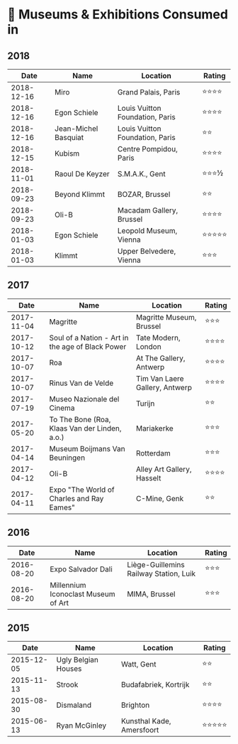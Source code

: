 # 🌊 Museums & Exhibitions Consumed in 

## 2018

| Date | Name | Location | Rating |
| --- | --- | --- | --- |
| 2018-12-16 | Miro | Grand Palais, Paris | ⭐️⭐️⭐️⭐️ |
| 2018-12-16 | Egon Schiele | Louis Vuitton Foundation, Paris | ⭐️⭐️⭐️⭐️ |
| 2018-12-16 | Jean-Michel Basquiat | Louis Vuitton Foundation, Paris | ⭐️⭐️ |
| 2018-12-15 | Kubism | Centre Pompidou, Paris | ⭐️⭐️⭐️⭐️ |
| 2018-11-01 | Raoul De Keyzer | S.M.A.K., Gent | ⭐️⭐️⭐️½ |
| 2018-09-23 | Beyond Klimmt | BOZAR, Brussel | ⭐️⭐️ |
| 2018-09-23 | Oli-B | Macadam Gallery, Brussel | ⭐️⭐️⭐️⭐️ |
| 2018-01-03 | Egon Schiele | Leopold Museum, Vienna | ⭐️⭐️⭐️⭐️⭐️ |
| 2018-01-03 | Klimmt | Upper Belvedere, Vienna | ⭐️⭐️⭐️ | 

## 2017

| Date | Name | Location | Rating |
| --- | --- | --- | --- |
| 2017-11-04 | Magritte | Magritte Museum, Brussel | ⭐️⭐️⭐️ |
| 2017-10-12 | Soul of a Nation - Art in the age of Black Power | Tate Modern, London | ⭐️⭐️⭐️⭐️ |
| 2017-10-07 | Roa | At The Gallery, Antwerp | ⭐️⭐️⭐️⭐️ |
| 2017-10-07 | Rinus Van de Velde | Tim Van Laere Gallery, Antwerp | ⭐️⭐️⭐️⭐️ |
| 2017-07-19 | Museo Nazionale del Cinema | Turijn | ⭐️⭐️ |
| 2017-05-20 | To The Bone (Roa, Klaas Van der Linden, a.o.) | Mariakerke | ⭐️⭐️⭐️ |
| 2017-04-14 | Museum Boijmans Van Beuningen | Rotterdam | ⭐️⭐️⭐️ |
| 2017-04-12 | Oli-B | Alley Art Gallery, Hasselt | ⭐️⭐️⭐️⭐️ |
| 2017-04-11 | Expo "The World of Charles and Ray Eames" | C-Mine, Genk | ⭐️⭐️ |

## 2016

| Date | Name | Location | Rating |
| --- | --- | --- | --- |
| 2016-08-20 | Expo Salvador Dali | Liège-Guillemins Railway Station, Luik | ⭐️⭐️⭐️ |
| 2016-08-20 | Millennium Iconoclast Museum of Art | MIMA, Brussel | ⭐️⭐️⭐️ |

## 2015

| Date | Name | Location | Rating |
| --- | --- | --- | --- |
| 2015-12-05 | Ugly Belgian Houses | Watt, Gent | ⭐⭐️ |
| 2015-11-13 | Strook | Budafabriek, Kortrijk | ⭐⭐️ |
| 2015-08-30 | Dismaland | Brighton | ⭐⭐️⭐️⭐️ |
| 2015-06-13 | Ryan McGinley | Kunsthal Kade, Amersfoort | ⭐⭐️⭐️⭐️⭐️ |